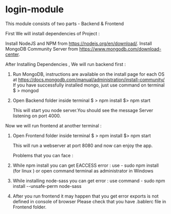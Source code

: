 # login-module

This module consists of two parts - Backend & Frontend

First We will install dependencies of Project :

Install NodeJS and NPM from  https://nodejs.org/en/download/.
Install MongoDB Community Server from  https://www.mongodb.com/download-center.

After Installing Dependencies ,  We will run backend first :
1) Run MongoDB, instructions are available on the install page for each OS at https://docs.mongodb.com/manual/administration/install-community/
   If you have successfully installed mongo, just use command on terminal
   $ >  mongod 
  
2) Open Backend folder inside terminal
   $ > npm install
   $>  npm start
   
   This will start you node server.You should see the message Server listening on port 4000.
   
   
 Now we will run frontend at another terminal : 
 
 1) Open Frontend folder inside terminal
     $ > npm install
     $>  npm start
     
     This will run a webserver at port 8080 and now can enjoy the app.
     
     
     
     Problems that you can face :
 1) While npm install you can get EACCESS error : use - sudo npm install (for linux ) or open command terminal as administrator in Windows
 2) While installing node-sass you can get error : use command - sudo npm install --unsafe-perm node-sass
 3) After you run frontend it may happen that you get error exports is not defined in console of browser 
    Please check that you have .bablerc file in Frontend folder.





